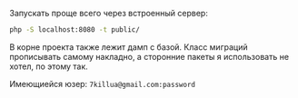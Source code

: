 Запускать проще всего через встроенный сервер: 
```bash
php -S localhost:8080 -t public/
```

В корне проекта также лежит дамп с базой. Класс миграций прописывать самому накладно, а сторонние пакеты я использовать не хотел, по этому так. 

Имеющиейся юзер: 
`7killua@gmail.com:password`
